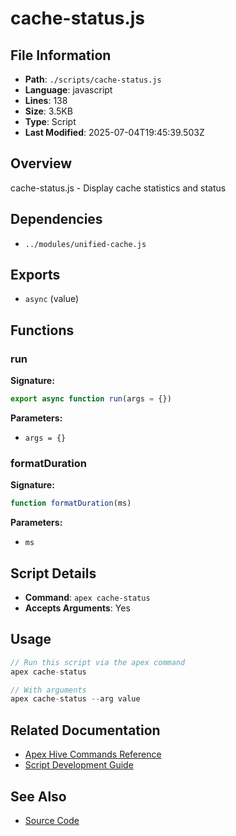 # cache-status.js

## File Information

- **Path**: `./scripts/cache-status.js`
- **Language**: javascript
- **Lines**: 138
- **Size**: 3.5KB
- **Type**: Script
- **Last Modified**: 2025-07-04T19:45:39.503Z

## Overview

cache-status.js - Display cache statistics and status

## Dependencies

- `../modules/unified-cache.js`

## Exports

- `async` (value)

## Functions

### run

**Signature:**
```javascript
export async function run(args = {})
```

**Parameters:**
- `args = {}`

### formatDuration

**Signature:**
```javascript
function formatDuration(ms)
```

**Parameters:**
- `ms`

## Script Details

- **Command**: `apex cache-status`
- **Accepts Arguments**: Yes

## Usage

```javascript
// Run this script via the apex command
apex cache-status

// With arguments
apex cache-status --arg value
```

## Related Documentation

- [Apex Hive Commands Reference](../../architecture/reference/commands/)
- [Script Development Guide](../../development/scripts/)

## See Also

- [Source Code](./scripts/cache-status.js)
